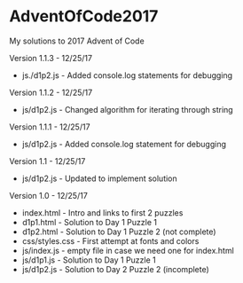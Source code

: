 # AdventOfCode2017
My solutions to 2017 Advent of Code

Version 1.1.3 - 12/25/17
* js./d1p2.js - Added console.log statements for debugging

Version 1.1.2 - 12/25/17
* js/d1p2.js - Changed algorithm for iterating through string

Version 1.1.1 - 12/25/17
* js/d1p2.js - Added console.log statement for debugging

Version 1.1 - 12/25/17
* js/d1p2.js - Updated to implement solution

Version 1.0 - 12/25/17
* index.html - Intro and links to first 2 puzzles
* d1p1.html - Solution to Day 1 Puzzle 1
* d1p2.html - Solution to Day 1 Puzzle 2 (not complete)
* css/styles.css - First attempt at fonts and colors
* js/index.js - empty file in case we need one for index.html
* js/d1p1.js - Solution to Day 1 Puzzle 1
* js/d1p2.js - Solution to Day 2 Puzzle 2 (incomplete)

